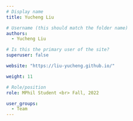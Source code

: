 ```yaml
---
# Display name
title: Yucheng Liu

# Username (this should match the folder name)
authors:
  - Yucheng Liu

# Is this the primary user of the site?
superuser: false

website: "https://liu-yucheng.github.io/"

weight: 11

# Role/position
role: MPhil Student <br> Fall, 2022

user_groups:
  - Team
---
```

